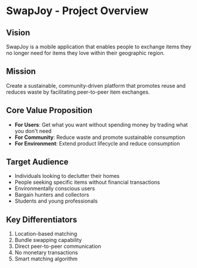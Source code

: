 # SwapJoy - Project Overview

## Vision
SwapJoy is a mobile application that enables people to exchange items they no longer need for items they love within their geographic region.

## Mission
Create a sustainable, community-driven platform that promotes reuse and reduces waste by facilitating peer-to-peer item exchanges.

## Core Value Proposition
- **For Users**: Get what you want without spending money by trading what you don't need
- **For Community**: Reduce waste and promote sustainable consumption
- **For Environment**: Extend product lifecycle and reduce consumption

## Target Audience
- Individuals looking to declutter their homes
- People seeking specific items without financial transactions
- Environmentally conscious users
- Bargain hunters and collectors
- Students and young professionals

## Key Differentiators
1. Location-based matching
2. Bundle swapping capability
3. Direct peer-to-peer communication
4. No monetary transactions
5. Smart matching algorithm


